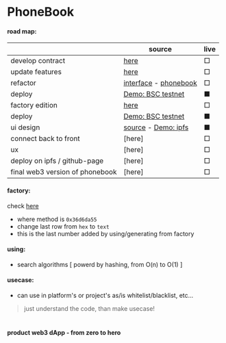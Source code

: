 # PhoneBook

#### road map:

|| source | live |
| ---- | ---- | ---- |
| develop contract | [here](https://github.com/mosi-sol/Solidity101/blob/main/collection-1/01-PhoneBook_ByQuestion.sol) | □ |
| update features | [here](https://github.com/mosi-sol/Solidity101/blob/main/collection-1/02-PhoneBook_WithAnswer.sol) | □ |
| refactor | [interface](https://github.com/mosi-sol/Solidity101/blob/main/collection-1/IPhoneBook.sol) - [phonebook](https://github.com/mosi-sol/Solidity101/blob/main/collection-1/03.PhoneBook_Refactor.sol) | □ |
| deploy | [Demo: BSC testnet](https://testnet.bscscan.com/address/0x97de9a26690dcdc0312f04e3be263c157f6c1fb8) | ■ |
| factory edition | [here](https://github.com/mosi-sol/Solidity101/blob/main/collection-1/05.PhoneBook_Factory.sol) | □ |
| deploy | [Demo: BSC testnet](https://testnet.bscscan.com/address/0xf78a2f557ccff5a993ecd4fc83d02e02c9493802) | ■ |
| ui design | [source](https://github.com/mosi-sol/Solidity101/blob/main/collection-1/06.Index-ui.html) - [Demo: ipfs](https://gateway.pinata.cloud/ipfs/QmYyQ6WMTPrpSddhSyefwfGs6xrpD9SpXs1uNTyTboPXgF?_gl=1*1e7re46*_ga*MTE1ODgxNTI0LjE2NzgyNzUzMjI.*_ga_5RMPXG14TE*MTY3ODI3NTMyMi4xLjEuMTY3ODI3NjExMi40NC4wLjA.) | ■ |
| connect back to front | [here] | □ |
| ux | [here] | □ |
| deploy on ipfs / github-page | [here] | □ |
| final web3 version of phonebook | [here] | □ |

#### factory:
check [here](https://testnet.bscscan.com/address/0xf98b3e9ea2d1574270e5ca45f1dde53dc4f884de#events)
- where method is `0x36d6da55`
- change last row from `hex` to `text`
- this is the last number added by using/generating from factory

#### using:
- search algorithms [ powerd by hashing, from O(n) to O(1) ]

#### usecase:
- can use in platform's or project's as/is whitelist/blacklist, etc...

> just understand the code, than make usecase!

#

**product web3 dApp - from zero to hero**
